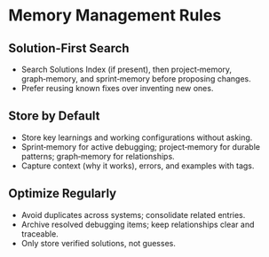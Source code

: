 # Memory Management Rules

## Solution-First Search
- Search Solutions Index (if present), then project‑memory, graph‑memory, and sprint‑memory before proposing changes.
- Prefer reusing known fixes over inventing new ones.

## Store by Default
- Store key learnings and working configurations without asking.
- Sprint‑memory for active debugging; project‑memory for durable patterns; graph‑memory for relationships.
- Capture context (why it works), errors, and examples with tags.

## Optimize Regularly
- Avoid duplicates across systems; consolidate related entries.
- Archive resolved debugging items; keep relationships clear and traceable.
- Only store verified solutions, not guesses.

